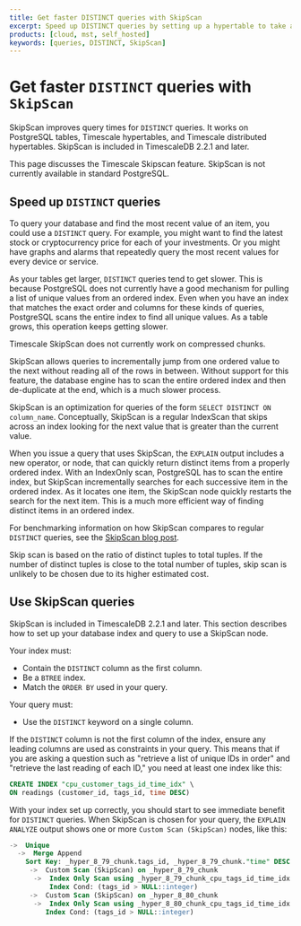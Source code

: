 ```yaml
---
title: Get faster DISTINCT queries with SkipScan
excerpt: Speed up DISTINCT queries by setting up a hypertable to take advantage of SkipScan
products: [cloud, mst, self_hosted]
keywords: [queries, DISTINCT, SkipScan]
---
```


# Get faster `DISTINCT` queries with `SkipScan`

SkipScan improves query times for `DISTINCT` queries. It works on PostgreSQL
tables, Timescale hypertables, and Timescale distributed hypertables.
SkipScan is included in TimescaleDB&nbsp;2.2.1 and later.

<Highlight type="note">
This page discusses the Timescale Skipscan feature. SkipScan is not currently
available in standard PostgreSQL.
</Highlight>

## Speed up `DISTINCT` queries

To query your database and find the most recent value of an item, you
could use a `DISTINCT` query. For example, you might want to find the latest
stock or cryptocurrency price for each of your investments. Or you might have graphs
and alarms that repeatedly query the most recent values for every device or
service.

As your tables get larger, `DISTINCT` queries tend to get slower. This is
because PostgreSQL does not currently have a good mechanism for pulling a list
of unique values from an ordered index. Even when you have an index that matches
the exact order and columns for these kinds of queries, PostgreSQL scans the
entire index to find all unique values. As a table grows, this operation keeps
getting slower.

<Highlight type="note">
Timescale SkipScan does not currently work on compressed chunks.
</Highlight>

SkipScan allows queries to incrementally jump from one ordered value to the next
without reading all of the rows in between. Without support for this feature,
the database engine has to scan the entire ordered index and then de-duplicate
at the end, which is a much slower process.

SkipScan is an optimization for queries of the form `SELECT DISTINCT ON
column_name`. Conceptually, SkipScan is a regular IndexScan that skips across an
index looking for the next value that is greater than the current value.

When you issue a query that uses SkipScan, the `EXPLAIN` output includes a new
operator, or node, that can quickly return distinct items from a properly
ordered index. With an IndexOnly scan, PostgreSQL has to scan the entire index,
but SkipScan incrementally searches for each successive item in the ordered
index. As it locates one item, the SkipScan node quickly restarts the search for
the next item. This is a much more efficient way of finding distinct items in an
ordered index.

For benchmarking information on how SkipScan compares to regular `DISTINCT`
queries, see the [SkipScan blog post][blog-skipscan].

<Highlight type="note">
Skip scan is based on the ratio of distinct tuples to total tuples. If the number of distinct tuples is close to the total number of tuples, skip scan is unlikely to be chosen due to its higher estimated cost.
</Highlight>

## Use SkipScan queries

SkipScan is included in TimescaleDB&nbsp;2.2.1 and later. This section describes
how to set up your database index and query to use a SkipScan node.

Your index must:

*   Contain the `DISTINCT` column as the first column.
*   Be a `BTREE` index.
*   Match the `ORDER BY` used in your query.

Your query must:

*   Use the `DISTINCT` keyword on a single column.

If the `DISTINCT` column is not the first column of the index, ensure any
leading columns are used as constraints in your query. This means that if you
are asking a question such as "retrieve a list of unique IDs in order" and
"retrieve the last reading of each ID," you need at least one index like this:

```sql
CREATE INDEX "cpu_customer_tags_id_time_idx" \
ON readings (customer_id, tags_id, time DESC)
```

With your index set up correctly, you should start to see immediate benefit for
`DISTINCT` queries. When SkipScan is chosen for your query, the `EXPLAIN
ANALYZE` output shows one or more `Custom Scan (SkipScan)` nodes, like this:

```sql
->  Unique
  ->  Merge Append
    Sort Key: _hyper_8_79_chunk.tags_id, _hyper_8_79_chunk."time" DESC
     ->  Custom Scan (SkipScan) on _hyper_8_79_chunk
      ->  Index Only Scan using _hyper_8_79_chunk_cpu_tags_id_time_idx on _hyper_8_79_chunk
          Index Cond: (tags_id > NULL::integer)
     ->  Custom Scan (SkipScan) on _hyper_8_80_chunk
      ->  Index Only Scan using _hyper_8_80_chunk_cpu_tags_id_time_idx on _hyper_8_80_chunk
         Index Cond: (tags_id > NULL::integer)
```

[blog-skipscan]: https://www.timescale.com/blog/how-we-made-distinct-queries-up-to-8000x-faster-on-postgresql/
